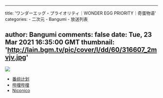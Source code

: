 
---
title: 'ワンダーエッグ・プライオリティ｜WONDER EGG PRIORITY｜奇蛋物语'
categories: 
    - 二次元
    - Bangumi
    - 放送列表

author: Bangumi
comments: false
date: Tue, 23 Mar 2021 16:35:00 GMT
thumbnail: 'http://lain.bgm.tv/pic/cover/l/dd/60/316607_2mvjv.jpg'
---

<div>   
<img src="http://lain.bgm.tv/pic/cover/l/dd/60/316607_2mvjv.jpg" referrerpolicy="no-referrer"><ul><li><a href="https://bangumi.tv/subject/316607">番组计划</a></li><li><a href="https://www.bilibili.com/bangumi/media/md28231851/">哔哩哔哩</a></li><li><a href="https://ch.nicovideo.jp/wonder-egg-priority">Niconico</a></li></ul>  
</div>
            
